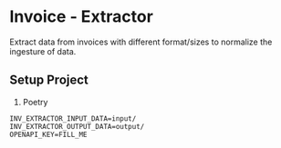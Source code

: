 # Invoice - Extractor

Extract data from invoices with different format/sizes to normalize the ingesture of data.

## Setup Project
1. Poetry 

```dotenv
INV_EXTRACTOR_INPUT_DATA=input/
INV_EXTRACTOR_OUTPUT_DATA=output/
OPENAPI_KEY=FILL_ME
```
